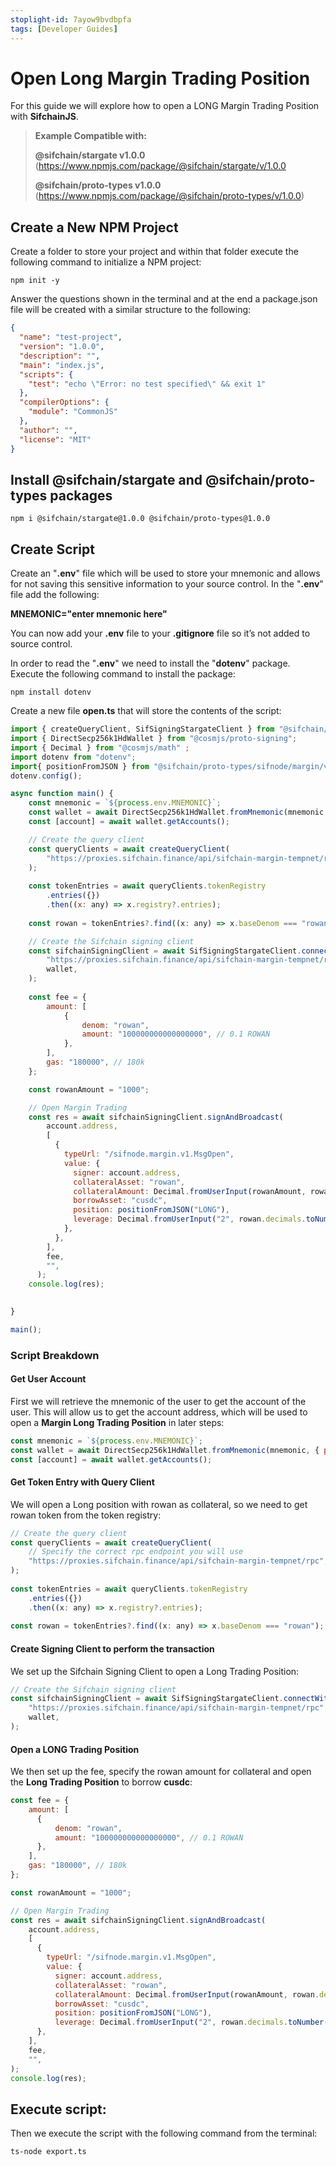 ```yaml
---
stoplight-id: 7ayow9bvdbpfa
tags: [Developer Guides]
---
```


# Open Long Margin Trading Position

For this guide we will explore how to open a LONG Margin Trading Position with **SifchainJS**.

> **Example Compatible with:** 
>
> **@sifchain/stargate v1.0.0** (https://www.npmjs.com/package/@sifchain/stargate/v/1.0.0
>
> **@sifchain/proto-types v1.0.0** (https://www.npmjs.com/package/@sifchain/proto-types/v/1.0.0)

## Create a New NPM Project
Create a folder to store your project and within that folder execute the following command to initialize a NPM project:

`npm init -y`

Answer the questions shown in the terminal and at the end a package.json file will be created with a similar structure to the following:

```json
{
  "name": "test-project",
  "version": "1.0.0",
  "description": "",
  "main": "index.js",
  "scripts": {
    "test": "echo \"Error: no test specified\" && exit 1"
  },
  "compilerOptions": {
    "module": "CommonJS"
  },
  "author": "",
  "license": "MIT"
}
```

## Install @sifchain/stargate and @sifchain/proto-types packages

`npm i @sifchain/stargate@1.0.0 @sifchain/proto-types@1.0.0`

## Create Script
Create an "**.env**" file which will be used to store your mnemonic and allows for not saving this sensitive information to your source control. In the "**.env**" file add the following:

**MNEMONIC="enter mnemonic here"**


You can now add your **.env** file to your **.gitignore** file so it’s not added to source control.

In order to read the "**.env**" we need to install the "**dotenv**" package. Execute the following command to install the package:

`npm install dotenv`

Create a new file **open.ts** that will store the contents of the script:

```js
import { createQueryClient, SifSigningStargateClient } from "@sifchain/stargate";
import { DirectSecp256k1HdWallet } from "@cosmjs/proto-signing";
import { Decimal } from "@cosmjs/math" ;
import dotenv from "dotenv";
import{ positionFromJSON } from "@sifchain/proto-types/sifnode/margin/v1/types";
dotenv.config();

async function main() {
    const mnemonic = `${process.env.MNEMONIC}`;
    const wallet = await DirectSecp256k1HdWallet.fromMnemonic(mnemonic, { prefix: "sif" });
    const [account] = await wallet.getAccounts();

    // Create the query client
    const queryClients = await createQueryClient(
        "https://proxies.sifchain.finance/api/sifchain-margin-tempnet/rpc",
    );
  
    const tokenEntries = await queryClients.tokenRegistry
        .entries({})
        .then((x: any) => x.registry?.entries);
  
    const rowan = tokenEntries?.find((x: any) => x.baseDenom === "rowan");

    // Create the Sifchain signing client
    const sifchainSigningClient = await SifSigningStargateClient.connectWithSigner(
        "https://proxies.sifchain.finance/api/sifchain-margin-tempnet/rpc",
        wallet,
    );
    
    const fee = {
        amount: [
            {
                denom: "rowan",
                amount: "100000000000000000", // 0.1 ROWAN
            },
        ],
        gas: "180000", // 180k
    };

    const rowanAmount = "1000";

    // Open Margin Trading
    const res = await sifchainSigningClient.signAndBroadcast(
        account.address,
        [
          {
            typeUrl: "/sifnode.margin.v1.MsgOpen",
            value: {
              signer: account.address,
              collateralAsset: "rowan",
              collateralAmount: Decimal.fromUserInput(rowanAmount, rowan.decimals.toNumber()).atomics,
              borrowAsset: "cusdc",
              position: positionFromJSON("LONG"),
              leverage: Decimal.fromUserInput("2", rowan.decimals.toNumber()).atomics
            },
          },
        ],
        fee,
        "",
      );
    console.log(res);

    
}

main();
```

### Script Breakdown

#### Get User Account
First we will retrieve the mnemonic of the user to get the account of the user. This will allow us to get the account address, which will be used to open a **Margin Long Trading Position** in later steps:

```js
const mnemonic = `${process.env.MNEMONIC}`;
const wallet = await DirectSecp256k1HdWallet.fromMnemonic(mnemonic, { prefix: "sif" });
const [account] = await wallet.getAccounts();
```

#### Get Token Entry with Query Client
We will open a Long position with rowan as collateral, so we need to get rowan token from the token registry:

```js
// Create the query client
const queryClients = await createQueryClient(
    // Specify the correct rpc endpoint you will use
    "https://proxies.sifchain.finance/api/sifchain-margin-tempnet/rpc",
);
  
const tokenEntries = await queryClients.tokenRegistry
    .entries({})
    .then((x: any) => x.registry?.entries);
  
const rowan = tokenEntries?.find((x: any) => x.baseDenom === "rowan");
```

#### Create Signing Client to perform the transaction
We set up the Sifchain Signing Client to open a Long Trading Position:

```js
// Create the Sifchain signing client
const sifchainSigningClient = await SifSigningStargateClient.connectWithSigner(
    "https://proxies.sifchain.finance/api/sifchain-margin-tempnet/rpc",
    wallet,
);
```

#### Open a LONG Trading Position
We then set up the fee, specify the rowan amount for collateral and open the **Long Trading Position** to borrow **cusdc**:
```js
const fee = {
    amount: [
      {
          denom: "rowan",
          amount: "100000000000000000", // 0.1 ROWAN
      },
    ],
    gas: "180000", // 180k
};

const rowanAmount = "1000";

// Open Margin Trading
const res = await sifchainSigningClient.signAndBroadcast(
    account.address,
    [
      {
        typeUrl: "/sifnode.margin.v1.MsgOpen",
        value: {
          signer: account.address,
          collateralAsset: "rowan",
          collateralAmount: Decimal.fromUserInput(rowanAmount, rowan.decimals.toNumber()).atomics,
          borrowAsset: "cusdc",
          position: positionFromJSON("LONG"),
          leverage: Decimal.fromUserInput("2", rowan.decimals.toNumber()).atomics},
      },
    ],
    fee,
    "",
);
console.log(res);
```

## Execute script:
Then we execute the script with the following command from the terminal:

`ts-node export.ts`



